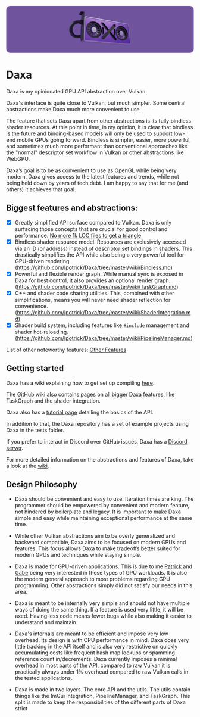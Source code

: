 <p align="center">
  <!-- <a href="https://github.com/Ipotrick/Daxa"> -->
	<img src="misc/daxa-logo.png" width="800" alt="Daxa logo">
  <!-- </a> -->
</p>

# Daxa

Daxa is my opinionated GPU API abstraction over Vulkan.

Daxa's interface is quite close to Vulkan, but much simpler. Some central abstractions make Daxa much more convenient to use.

The feature that sets Daxa apart from other abstractions is its fully bindless shader resources. At this point in time, in my opinion, it is clear that bindless is the future and binding-based models will only be used to support low-end mobile GPUs going forward. Bindless is simpler, easier, more powerful, and sometimes much more performant than conventional approaches like the "normal" descriptor set workflow in Vulkan or other abstractions like WebGPU.

Daxa’s goal is to be as convenient to use as OpenGL while being very modern. Daxa gives access to the latest features and trends, while not being held down by years of tech debt.
I am happy to say that for me (and others) it achieves that goal.

## Biggest features and abstractions:
- [x] Greatly simplified API surface compared to Vulkan. Daxa is only surfacing those concepts that are crucial for good control and performance. [No more 1k LOC files to get a triangle](https://github.com/Ipotrick/Daxa/tree/master/wiki/Tutorial.md)
- [x] Bindless shader resource model. Resources are exclusively accessed via an ID (or address) instead of descriptor set bindings in shaders. This drastically simplifies the API while also being a very powerful tool for GPU-driven rendering. (https://github.com/Ipotrick/Daxa/tree/master/wiki/Bindless.md)
- [x] Powerful and flexible render graph. While manual sync is exposed in Daxa for best control, it also provides an optional render graph. (https://github.com/Ipotrick/Daxa/tree/master/wiki/TaskGraph.md)
- [x] C++ and shader code sharing utilities. This, combined with other simplifications, means you will never need shader reflection for convenience. (https://github.com/Ipotrick/Daxa/tree/master/wiki/ShaderIntegration.md)
- [x] Shader build system, including features like `#include` management and shader hot-reloading. (https://github.com/Ipotrick/Daxa/tree/master/wiki/PipelineManager.md)

List of other noteworthy features: [Other Features](https://github.com/Ipotrick/Daxa/tree/master/wiki/Features.md)

## Getting started

Daxa has a wiki explaining how to get set up compiling [here](https://github.com/Ipotrick/Daxa/tree/master/wiki/Building.md).

The GitHub wiki also contains pages on all bigger Daxa features, like TaskGraph and the shader integration.

Daxa also has a [tutorial page](https://github.com/Ipotrick/Daxa/tree/master/wiki/Tutorial.md) detailing the basics of the API.

In addition to that, the Daxa repository has a set of example projects using Daxa in the tests folder.

If you prefer to interact in Discord over GitHub issues, Daxa has a [Discord server](https://discord.gg/MJPJvZ4FK5).

For more detailed information on the abstractions and features of Daxa, take a look at the [wiki](https://github.com/Ipotrick/Daxa/tree/master/wiki).

## Design Philosophy

- Daxa should be convenient and easy to use. Iteration times are king. The programmer should be empowered by convenient and modern feature, not hindered by boilerplate and legacy. It is important to make Daxa simple and easy while maintaining exceptional performance at the same time.

- While other Vulkan abstractions aim to be overly generalized and backward compatible, Daxa aims to be focused on modern GPUs and features. This focus allows Daxa to make tradeoffs better suited for modern GPUs and techniques while staying simple.

- Daxa is made for GPU-driven applications. This is due to me [Patrick](https://www.github.com/Ipotrick) and [Gabe](https://www.github.com/GabeRundlett) being very interested in these types of GPU workloads. It is also the modern general approach to most problems regarding GPU programming. Other abstractions simply did not satisfy our needs in this area.

- Daxa is meant to be internally very simple and should not have multiple ways of doing the same thing. If a feature is used very little, it will be axed. Having less code means fewer bugs while also making it easier to understand and maintain.

- Daxa's internals are meant to be efficient and impose very low overhead. Its design is with CPU performance in mind. Daxa does very little tracking in the API itself and is also very restrictive on quickly accumulating costs like frequent hash map lookups or spamming reference count in/decrements.
Daxa currently imposes a minimal overhead in most parts of the API, compared to raw Vulkan it is practically always under 1% overhead compared to raw Vulkan calls in the tested applications.

- Daxa is made in two layers. The core API and the utils. The utils contain things like the ImGui integration, PipelineManager, and TaskGraph. This split is made to keep the responsibilities of the different parts of Daxa strict
